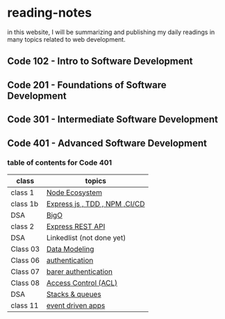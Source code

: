 # reading-notes

in this website, I will be summarizing and publishing my daily readings in many topics related to web development.

## Code 102 - Intro to Software Development

## Code 201 - Foundations of Software Development

## Code 301 - Intermediate Software Development

## Code 401 - Advanced Software Development

### table of contents for Code 401

| class    | topics                                                     |
| -------- | ---------------------------------------------------------- |
| class 1  | [Node Ecosystem](./class-1/NodeEcosystem.md)               |
| class 1b | [Express js , TDD , NPM ,CI/CD](./class-1b/TDD-CICD.md)    |
| DSA      | [BigO](./DSA/BigO/BigO.md)                                 |
| class 2  | [Express REST API](./class-2/REST-API.md)                  |
| DSA      | Linkedlist (not done yet)                                  |
| Class 03 | [Data Modeling](./class-3/Data-Modeling.md)                |
| Class 06 | [authentication](./class-6/Authentication.md)              |
| Class 07 | [barer authentication](./class-7/barer-authentication.md)  |
| Class 08 | [Access Control (ACL)](./class-8/Access-Control.md)        |
| DSA      | [Stacks & queues](./DSA/stacks&Queues/stacks&queues.md)    |
| class 11 | [event driven apps](./class-11/EventDrivenApplications.md) |
